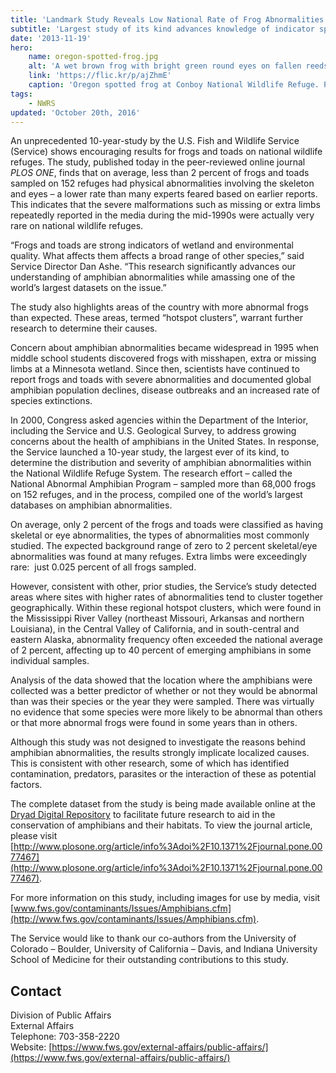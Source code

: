 ```yaml
---
title: 'Landmark Study Reveals Low National Rate of Frog Abnormalities on Wildlife Refuges'
subtitle: 'Largest study of its kind advances knowledge of indicator species, identifies regional hotspot clusters'
date: '2013-11-19'
hero:
    name: oregon-spotted-frog.jpg
    alt: 'A wet brown frog with bright green round eyes on fallen reeds.'
    link: 'https://flic.kr/p/ajZhmE'
    caption: 'Oregon spotted frog at Conboy National Wildlife Refuge. Photo by Teal Waterstrat, USFWS.'
tags:
    - NWRS
updated: 'October 20th, 2016'
---
```


An unprecedented 10-year-study by the U.S. Fish and Wildlife Service (Service) shows encouraging results for frogs and toads on national wildlife refuges. The study, published today in the peer-reviewed online journal _PLOS ONE_, finds that on average, less than 2 percent of frogs and toads sampled on 152 refuges had physical abnormalities involving the skeleton and eyes – a lower rate than many experts feared based on earlier reports.  This indicates that the severe malformations such as missing or extra limbs repeatedly reported in the media during the mid-1990s were actually very rare on national wildlife refuges.

“Frogs and toads are strong indicators of wetland and environmental quality. What affects them affects a broad range of other species,” said Service Director Dan Ashe. “This research significantly advances our understanding of amphibian abnormalities while amassing one of the world’s largest datasets on the issue.”  

The study also highlights areas of the country with more abnormal frogs than expected. These areas, termed “hotspot clusters”, warrant further research to determine their causes.  

Concern about amphibian abnormalities became widespread in 1995 when middle school students discovered frogs with misshapen, extra or missing limbs at a Minnesota wetland. Since then, scientists have continued to report frogs and toads with severe abnormalities and documented global amphibian population declines, disease outbreaks and an increased rate of species extinctions.  

In 2000, Congress asked agencies within the Department of the Interior, including the Service and U.S. Geological Survey, to address growing concerns about the health of amphibians in the United States. In response, the Service launched a 10-year study, the largest ever of its kind, to determine the distribution and severity of amphibian abnormalities within the National Wildlife Refuge System. The research effort – called the National Abnormal Amphibian Program – sampled more than 68,000 frogs on 152 refuges, and in the process, compiled one of the world’s largest databases on amphibian abnormalities.  

On average, only 2 percent of the frogs and toads were classified as having skeletal or eye abnormalities, the types of abnormalities most commonly studied. The expected background range of zero to 2 percent skeletal/eye abnormalities was found at many refuges. Extra limbs were exceedingly rare:  just 0.025 percent of all frogs sampled.  

However, consistent with other, prior studies, the Service’s study detected areas where sites with higher rates of abnormalities tend to cluster together geographically. Within these regional hotspot clusters, which were found in the Mississippi River Valley (northeast Missouri, Arkansas and northern Louisiana), in the Central Valley of California, and in south-central and eastern Alaska, abnormality frequency often exceeded the national average of 2 percent, affecting up to 40 percent of emerging amphibians in some individual samples.  

Analysis of the data showed that the location where the amphibians were collected was a better predictor of whether or not they would be abnormal than was their species or the year they were sampled. There was virtually no evidence that some species were more likely to be abnormal than others or that more abnormal frogs were found in some years than in others.    

Although this study was not designed to investigate the reasons behind amphibian abnormalities, the results strongly implicate localized causes. This is consistent with other research, some of which has identified contamination, predators, parasites or the interaction of these as potential factors.  

The complete dataset from the study is being made available online at the [Dryad Digital Repository](http://doi.org/10.5061/dryad.dc25r) to facilitate future research to aid in the conservation of amphibians and their habitats. To view the journal article, please visit [http://www.plosone.org/article/info%3Adoi%2F10.1371%2Fjournal.pone.0077467](http://www.plosone.org/article/info%3Adoi%2F10.1371%2Fjournal.pone.0077467).  

For more information on this study, including images for use by media, visit [www.fws.gov/contaminants/Issues/Amphibians.cfm](http://www.fws.gov/contaminants/Issues/Amphibians.cfm).  

The Service would like to thank our co-authors from the University of Colorado – Boulder, University of California – Davis, and Indiana University School of Medicine for their outstanding contributions to this study.

## Contact

Division of Public Affairs  
External Affairs  
Telephone: 703-358-2220  
Website: [https://www.fws.gov/external-affairs/public-affairs/](https://www.fws.gov/external-affairs/public-affairs/)
